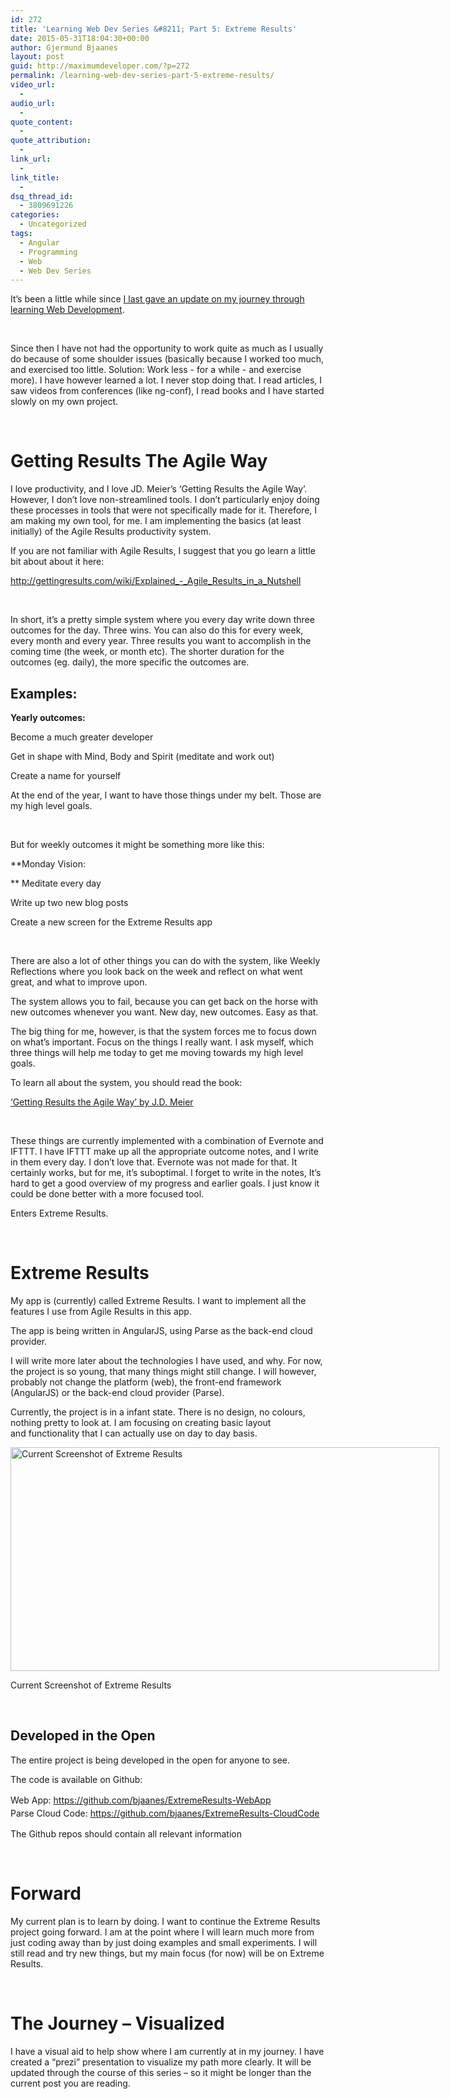 ```yaml
---
id: 272
title: 'Learning Web Dev Series &#8211; Part 5: Extreme Results'
date: 2015-05-31T18:04:30+00:00
author: Gjermund Bjaanes
layout: post
guid: http://maximumdeveloper.com/?p=272
permalink: /learning-web-dev-series-part-5-extreme-results/
video_url:
  - 
audio_url:
  - 
quote_content:
  - 
quote_attribution:
  - 
link_url:
  - 
link_title:
  - 
dsq_thread_id:
  - 3809691226
categories:
  - Uncategorized
tags:
  - Angular
  - Programming
  - Web
  - Web Dev Series
---
```

It’s been a little while since <a href="http://maximumdeveloper.com/learning-web-dev-series-part-4-im-doing-javascript/" target="_blank">I last gave an update on my journey through learning Web Development</a>.

<!--more-->
&nbsp;

Since then I have not had the opportunity to work quite as much as I usually do because of some shoulder issues (basically because I worked too much, and exercised too little. Solution: Work less - for a while - and exercise more). I have however learned a lot. I never stop doing that. I read articles, I saw videos from conferences (like ng-conf), I read books and I have started slowly on my own project.

&nbsp;

# Getting Results The Agile Way

I love productivity, and I love JD. Meier’s ‘Getting Results the Agile Way’. However, I don’t love non-streamlined tools. I don’t particularly enjoy doing these processes in tools that were not specifically made for it. Therefore, I am making my own tool, for me. I am implementing the basics (at least initially) of the Agile Results productivity system.

If you are not familiar with Agile Results, I suggest that you go learn a little bit about about it here:
  
<a href="http://gettingresults.com/wiki/Explained_-_Agile_Results_in_a_Nutshell" target="_blank">http://gettingresults.com/wiki/Explained_-_Agile_Results_in_a_Nutshell</a>

&nbsp;

In short, it’s a pretty simple system where you every day write down three outcomes for the day. Three wins. You can also do this for every week, every month and every year. Three results you want to accomplish in the coming time (the week, or month etc). The shorter duration for the outcomes (eg. daily), the more specific the outcomes are.

## Examples:

**Yearly outcomes:**
  
Become a much greater developer
  
Get in shape with Mind, Body and Spirit (meditate and work out)
  
Create a name for yourself

At the end of the year, I want to have those things under my belt. Those are my high level goals.

&nbsp;

But for weekly outcomes it might be something more like this:

**Monday Vision:
  
** Meditate every day
  
Write up two new blog posts
  
Create a new screen for the Extreme Results app

&nbsp;

There are also a lot of other things you can do with the system, like Weekly Reflections where you look back on the week and reflect on what went great, and what to improve upon.

The system allows you to fail, because you can get back on the horse with new outcomes whenever you want. New day, new outcomes. Easy as that.
  
The big thing for me, however, is that the system forces me to focus down on what’s important. Focus on the things I really want. I ask myself, which three things will help me today to get me moving towards my high level goals.

To learn all about the system, you should read the book:
  
<a href="http://www.amazon.com/Getting-Results-Agile-Way-Personal/dp/0984548203/ref=sr_1_1?ie=UTF8&qid=1433091312&sr=8-1&keywords=Getting+Results+the+Agile+way" target="_blank">‘Getting Results the Agile Way’ by J.D. Meier</a>

&nbsp;

These things are currently implemented with a combination of Evernote and IFTTT. I have IFTTT make up all the appropriate outcome notes, and I write in them every day. I don’t love that. Evernote was not made for that. It certainly works, but for me, it’s suboptimal. I forget to write in the notes, It’s hard to get a good overview of my progress and earlier goals. I just know it could be done better with a more focused tool.

Enters Extreme Results.

&nbsp;

# Extreme Results

My app is (currently) called Extreme Results. I want to implement all the features I use from Agile Results in this app.

The app is being written in AngularJS, using Parse as the back-end cloud provider.

I will write more later about the technologies I have used, and why. For now, the project is so young, that many things might still change. I will however, probably not change the platform (web), the front-end framework (AngularJS) or the back-end cloud provider (Parse).

Currently, the project is in a infant state. There is no design, no colours, nothing pretty to look at. I am focusing on creating basic layout and functionality that I can actually use on day to day basis.

<div id="attachment_273" style="width: 696px" class="wp-caption alignnone">
  <a href="http://maximumdeveloper.com/wp-content/uploads/2015/05/Screen-Shot-2015-05-31-at-18.49.21.png"><img class=" wp-image-273" src="http://maximumdeveloper.com/wp-content/uploads/2015/05/Screen-Shot-2015-05-31-at-18.49.21.png" alt="Current Screenshot of Extreme Results" width="686" height="358" srcset="http://gjermundbjaanes.com/wp-content/uploads/2015/05/Screen-Shot-2015-05-31-at-18.49.21.png 1382w, http://gjermundbjaanes.com/wp-content/uploads/2015/05/Screen-Shot-2015-05-31-at-18.49.21-300x157.png 300w, http://gjermundbjaanes.com/wp-content/uploads/2015/05/Screen-Shot-2015-05-31-at-18.49.21-1024x535.png 1024w, http://gjermundbjaanes.com/wp-content/uploads/2015/05/Screen-Shot-2015-05-31-at-18.49.21-945x494.png 945w, http://gjermundbjaanes.com/wp-content/uploads/2015/05/Screen-Shot-2015-05-31-at-18.49.21-600x313.png 600w" sizes="(max-width: 686px) 100vw, 686px" /></a>
  
  <p class="wp-caption-text">
    Current Screenshot of Extreme Results
  </p>
</div>

&nbsp;

## Developed in the Open

The entire project is being developed in the open for anyone to see.

The code is available on Github:
  
<span style="line-height: 1.5;">Web App: </span><a style="line-height: 1.5;" href="https://github.com/bjaanes/ExtremeResults-WebApp" target="_blank">https://github.com/bjaanes/ExtremeResults-WebApp<br /> </a><span style="line-height: 1.5;">Parse Cloud Code: </span><a style="line-height: 1.5;" href="https://github.com/bjaanes/ExtremeResults-CloudCode" target="_blank">https://github.com/bjaanes/ExtremeResults-CloudCode<br /> </a>

The Github repos should contain all relevant information

&nbsp;

# Forward

My current plan is to learn by doing. I want to continue the Extreme Results project going forward. I am at the point where I will learn much more from just coding away than by just doing examples and small experiments. I will still read and try new things, but my main focus (for now) will be on Extreme Results.

&nbsp;

# The Journey – Visualized

I have a visual aid to help show where I am currently at in my journey. I have created a “prezi” presentation to visualize my path more clearly. It will be updated through the course of this series – so it might be longer than the current post you are reading.

<!-- Generated using Prezi Embedder. Get yours here: http://wordpress.org/plugins/prezi-embedder/ -->

<div class="addtoany_share_save_container addtoany_content_bottom">
  <div class="a2a_kit a2a_kit_size_32 addtoany_list a2a_target" id="wpa2a_30">
    <a class="a2a_button_facebook" href="http://www.addtoany.com/add_to/facebook?linkurl=http%3A%2F%2Fgjermundbjaanes.com%2Flearning-web-dev-series-part-5-extreme-results%2F&linkname=Learning%20Web%20Dev%20Series%20%E2%80%93%20Part%205%3A%20Extreme%20Results" title="Facebook" rel="nofollow" target="_blank"></a><a class="a2a_button_twitter" href="http://www.addtoany.com/add_to/twitter?linkurl=http%3A%2F%2Fgjermundbjaanes.com%2Flearning-web-dev-series-part-5-extreme-results%2F&linkname=Learning%20Web%20Dev%20Series%20%E2%80%93%20Part%205%3A%20Extreme%20Results" title="Twitter" rel="nofollow" target="_blank"></a><a class="a2a_button_google_plus" href="http://www.addtoany.com/add_to/google_plus?linkurl=http%3A%2F%2Fgjermundbjaanes.com%2Flearning-web-dev-series-part-5-extreme-results%2F&linkname=Learning%20Web%20Dev%20Series%20%E2%80%93%20Part%205%3A%20Extreme%20Results" title="Google+" rel="nofollow" target="_blank"></a><a class="a2a_dd addtoany_share_save" href="https://www.addtoany.com/share"></a>
  </div>
</div>